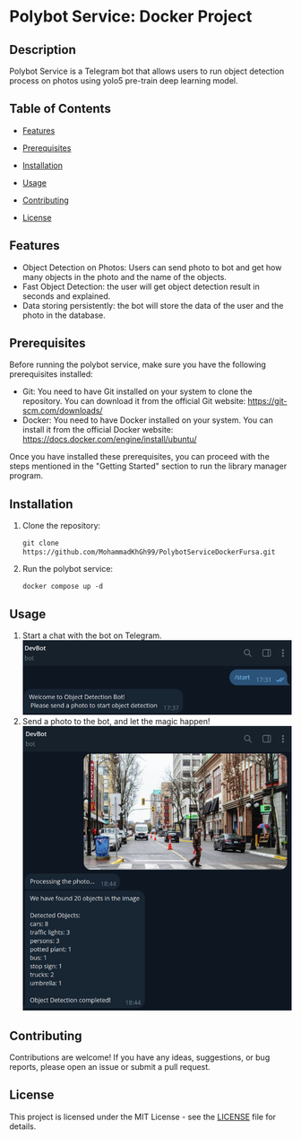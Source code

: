 # Polybot Service: Docker Project

## Description

Polybot Service is a Telegram bot that allows users to run object detection process on photos using yolo5 pre-train deep learning model.

## Table of Contents

- [Features](#features)

- [Prerequisites](#Prerequisites)

- [Installation](#Installation)

- [Usage](#Usage)

- [Contributing](#contributing)

- [License](#license)

## Features

- Object Detection on Photos: Users can send photo to bot and get how many objects in the photo and the name of the objects.
- Fast Object Detection: the user will get object detection result in seconds and explained.
- Data storing persistently: the bot will store the data of the user and the photo in the database. 

## Prerequisites

Before running the polybot service, make sure you have the following prerequisites installed:

- Git: You need to have Git installed on your system to clone the repository. You can download it from the official Git website: https://git-scm.com/downloads/
- Docker: You need to have Docker installed on your system. You can install it from the official Docker website: https://docs.docker.com/engine/install/ubuntu/

Once you have installed these prerequisites, you can proceed with the steps mentioned in the "Getting Started" section to run the library manager program.


## Installation

1. Clone the repository:

   ```shell
   git clone https://github.com/MohammadKhGh99/PolybotServiceDockerFursa.git
   ```
2. Run the polybot service:

   ```shell
   docker compose up -d
   ```

## Usage

1. Start a chat with the bot on Telegram.
![img.png](img.png)
2. Send a photo to the bot, and let the magic happen!
![img_1.png](img_1.png)

## Contributing

Contributions are welcome! If you have any ideas, suggestions, or bug reports, please open an issue or submit a pull request.

## License
This project is licensed under the MIT License - see the [LICENSE](LICENSE) file for details.